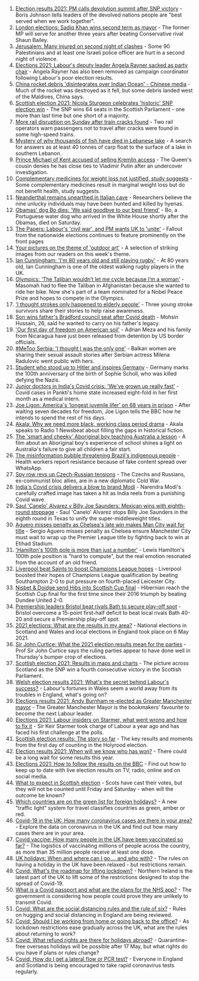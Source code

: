 1. [Election results 2021: PM calls devolution summit after SNP victory](https://www.bbc.co.uk/news/uk-57043758) - Boris Johnson tells leaders of the devolved nations people are "best served when we work together".
2. [London elections: Sadiq Khan wins second term as mayor](https://www.bbc.co.uk/news/uk-england-london-56997137) - The former MP will serve for another three years after beating Conservative rival Shaun Bailey.
3. [Jerusalem: Many injured on second night of clashes](https://www.bbc.co.uk/news/world-middle-east-57044000) - Some 90 Palestinians and at least one Israeli police officer are hurt in a second night of violence.
4. [Elections 2021: Labour's deputy leader Angela Rayner sacked as party chair](https://www.bbc.co.uk/news/uk-politics-57037839) - Angela Rayner has also been removed as campaign coordinator following Labour's poor election results.
5. [China rocket debris 'disintegrates over Indian Ocean' - Chinese media](https://www.bbc.co.uk/news/science-environment-57045058) - Much of the rocket was destroyed as it fell, but some debris landed west of the Maldives, China says.
6. [Scottish election 2021: Nicola Sturgeon celebrates 'historic' SNP election win](https://www.bbc.co.uk/news/uk-scotland-scotland-politics-57038039) - The SNP wins 64 seats in the Scottish Parliament - one more than last time but one short of a majority.
7. [More rail disruption on Sunday after train cracks found](https://www.bbc.co.uk/news/uk-57042384) - Two rail operators warn passengers not to travel after cracks were found in some high-speed trains.
8. [Mystery of why thousands of fish have died in Lebanese lake](https://www.bbc.co.uk/news/world-middle-east-57029724) - A search for answers as at least 40 tonnes of carp float to the surface of a lake in southern Lebanon.
9. [Prince Michael of Kent accused of selling Kremlin access](https://www.bbc.co.uk/news/uk-57042823) - The Queen's cousin denies he has close ties to Vladimir Putin after an undercover investigation.
10. [Complementary medicines for weight loss not justified, study suggests](https://www.bbc.co.uk/news/health-57039848) - Some complementary medicines result in marginal weight loss but do not benefit health, study suggests.
11. [Neanderthal remains unearthed in Italian cave](https://www.bbc.co.uk/news/world-europe-57044002) - Researchers believe the nine unlucky individuals may have been hunted and killed by hyenas.
12. [Obamas' dog Bo dies: 'We said goodbye to our best friend'](https://www.bbc.co.uk/news/world-us-canada-57043456) - Bo, a Portuguese water dog who arrived in the White House shortly after the Obamas, died on Saturday.
13. [The Papers: Labour's 'civil war', and PM wants UK to 'unite'](https://www.bbc.co.uk/news/blogs-the-papers-57043949) - Fallout from the nationwide elections continues to feature prominently on the front pages
14. [Your pictures on the theme of 'outdoor art'](https://www.bbc.co.uk/news/in-pictures-57023047) - A selection of striking images from our readers on this week's theme.
15. [Ian Cunningham: 'I'm 80 years old and still playing rugby'](https://www.bbc.co.uk/news/uk-northern-ireland-57013207) - At 80 years old, Ian Cunningham is one of the oldest walking rugby players in the UK.
16. [Olympics: 'The Taliban wouldn’t let me cycle because I’m a woman'](https://www.bbc.co.uk/news/world-asia-57027349) - Masomah had to flee the Taliban in Afghanistan because she wanted to ride her bike. Now she's part of a team nominated for a Nobel Peace Prize and hopes to compete in the Olympics.
17. ['I thought strokes only happened to elderly people'](https://www.bbc.co.uk/news/uk-england-essex-56678966) - Three young stroke survivors share their stories to help raise awareness.
18. [Son wins father's Bradford council seat after Covid death](https://www.bbc.co.uk/news/uk-england-leeds-57043008) - Mohsin Hussain, 26, said he wanted to carry on his father's legacy.
19. ['Our first day of freedom on American soil'](https://www.bbc.co.uk/news/world-us-canada-57022918) - Adrian Meza and his family from Nicaragua have just been released from detention by US border officials.
20. [#MeToo Serbia: 'I thought I was the only one'](https://www.bbc.co.uk/news/world-europe-57011605) - Balkan women are sharing their sexual assault stories after Serbian actress Milena Radulovic went public with hers.
21. [Student who stood up to Hitler and inspires Germany](https://www.bbc.co.uk/news/world-europe-57008360) - Germany marks the 100th anniversary of the birth of Sophie Scholl, who was killed defying the Nazis.
22. [Junior doctors in India's Covid crisis: 'We've grown up really fast'](https://www.bbc.co.uk/news/newsbeat-56993136) - Covid cases in Pankti's home state increased eight-fold in her first month as a medical intern.
23. [Joe Ligon: America's 'longest juvenile lifer' on 68 years in prison](https://www.bbc.co.uk/news/world-us-canada-57022924) - After waiting seven decades for freedom, Joe Ligon tells the BBC how he intends to spend the rest of his days.
24. [Akala: Why we need more black, working class period drama](https://www.bbc.co.uk/news/newsbeat-56894080) - Akala speaks to Radio 1 Newsbeat about filling the gaps in historical fiction.
25. [The 'smart and cheeky' Aboriginal boy teaching Australia a lesson](https://www.bbc.co.uk/news/stories-56544429) - A film about an Aboriginal boy's experience of school shines a light on Australia's failure to give all children a fair start.
26. [The misinformation bubble threatening Brazil's indigenous people](https://www.bbc.co.uk/news/blogs-trending-56919424) - Health workers report resistance because of fake content spread over WhatsApp.
27. [Spy row revs up Czech-Russian tensions](https://www.bbc.co.uk/news/world-europe-57008363) - The Czechs and Russians, ex-communist bloc allies, are in a new diplomatic Cold War.
28. [India's Covid crisis delivers a blow to brand Modi](https://www.bbc.co.uk/news/world-asia-india-56970569) - Narendra Modi's carefully crafted image has taken a hit as India reels from a punishing Covid wave.
29. [Saul 'Canelo' Alvarez v Billy Joe Saunders: Mexican wins with eighth-round stoppage](https://www.bbc.co.uk/sport/boxing/57037558) - Saul 'Canelo' Alvarez stops Billy Joe Saunders in the eighth round in Texas to unify the super-middleweight titles.
30. [Aguero misses penalty as Chelsea's late win makes Man City wait for title](https://www.bbc.co.uk/sport/football/56953530) - Sergio Aguero misses penalty as Chelsea ensure Manchester City must wait to wrap up the Premier League title by fighting back to win at Etihad Stadium.
31. ['Hamilton's 100th pole is more than just a number'](https://www.bbc.co.uk/sport/formula1/57041848) - Lewis Hamilton's 100th pole position is "hard to compute", but the real emotion resonated from the account of an old friend.
32. [Liverpool beat Saints to boost Champions League hopes](https://www.bbc.co.uk/sport/football/56953531) - Liverpool boosted their hopes of Champions League qualification by beating Southampton 2-0 to put pressure on fourth-placed Leicester City.
33. [Nisbet & Doidge send Hibs into Scottish Cup final](https://www.bbc.co.uk/sport/football/56953558) - Hibernian reach the Scottish Cup final for the first time since their 2016 triumph by beating Dundee United 2-0.
34. [Premiership leaders Bristol beat rivals Bath to secure play-off spot](https://www.bbc.co.uk/sport/rugby-union/56996683) - Bristol overcome a 15-point first-half deficit to beat local rivals Bath 40-20 and secure a Premiership play-off spot.
35. [2021 elections: What are the results in my area?](https://www.bbc.co.uk/news/56129210) - National elections in Scotland and Wales and local elections in England took place on 6 May 2021.
36. [Sir John Curtice: What the 2021 election results mean for the parties](https://www.bbc.co.uk/news/uk-politics-57040175) - Prof Sir John Curtice says the ruling parties appear to have done well in Thursday's bumper crop of elections.
37. [Scottish election 2021: Results in maps and charts](https://www.bbc.co.uk/news/uk-scotland-scotland-politics-57028315) - The picture across Scotland as the SNP win a fourth consecutive victory in the Scottish Parliament.
38. [Welsh election results 2021: What's the secret behind Labour's success?](https://www.bbc.co.uk/news/uk-wales-politics-57037388) - Labour's fortunes in Wales seem a world away from its troubles in England, what's going on?
39. [Elections results 2021: Andy Burnham re-elected as Greater Manchester mayor](https://www.bbc.co.uk/news/uk-england-manchester-57037359) - The Greater Manchester Mayor is the bookmakers' favourite to become the next Labour leader.
40. [Elections 2021: Labour insiders on Starmer, what went wrong and how to fix it](https://www.bbc.co.uk/news/uk-politics-57024995) - Sir Keir Starmer took charge of Labour a year ago and has faced his first challenge at the polls.
41. [Scottish election results: The story so far](https://www.bbc.co.uk/news/uk-scotland-scotland-politics-57033767) - The key results and moments from the first day of counting in the Holyrood election.
42. [Election results 2021: When will we know who has won?](https://www.bbc.co.uk/news/uk-politics-56581106) - There could be a long wait for some results this year.
43. [Elections 2021: How to follow the results on the BBC](https://www.bbc.co.uk/news/uk-politics-56930132) - Find out how to keep up to date with live election results on TV, radio, online and on social media.
44. [What to expect in Scottish election](https://www.bbc.co.uk/news/uk-scotland-scotland-politics-56972971) - Scots have cast their votes, but they will not be counted until Friday and Saturday - when will the outcome be known?
45. [Which countries are on the green list for foreign holidays?](https://www.bbc.co.uk/news/explainers-52544307) - A new "traffic light" system for travel classifies countries as green, amber or red.
46. [Covid-19 in the UK: How many coronavirus cases are there in your area?](https://www.bbc.co.uk/news/uk-51768274) - Explore the data on coronavirus in the UK and find out how many cases there are in your area.
47. [Covid vaccine: How many people in the UK have been vaccinated so far?](https://www.bbc.co.uk/news/health-55274833) - The logistics of vaccinating millions of people across the country, as more than 35 million people receive at least one dose.
48. [UK holidays: When and where can I go.... and who with?](https://www.bbc.co.uk/news/explainers-52646738) - The rules on having a holiday in the UK have been relaxed - but restrictions remain.
49. [Covid: What's the roadmap for lifting lockdown?](https://www.bbc.co.uk/news/explainers-52530518) - Northern Ireland is the latest part of the UK to lift some of the restrictions designed to stop the spread of Covid-19.
50. [What is a Covid passport and what are the plans for the NHS app?](https://www.bbc.co.uk/news/explainers-55718553) - The government is considering how people could prove they are unlikely to transmit Covid.
51. [Covid: What are the social distancing rules and the rule of six?](https://www.bbc.co.uk/news/uk-51506729) - Rules on hugging and social distancing in England are being reviewed.
52. [Covid: Should I be working from home or going back to the office?](https://www.bbc.co.uk/news/business-52567567) - As lockdown restrictions ease gradually across the UK, what are the rules about returning to work?
53. [Covid: What refund rights are there for holidays abroad?](https://www.bbc.co.uk/news/business-51615412) - Quarantine-free overseas holidays will be possible after 17 May, but what rights do you have if plans or rules change?
54. [Covid: How do I get a lateral flow or PCR test?](https://www.bbc.co.uk/news/health-51943612) - Everyone in England and Scotland is being encouraged to take rapid coronavirus tests regularly.
